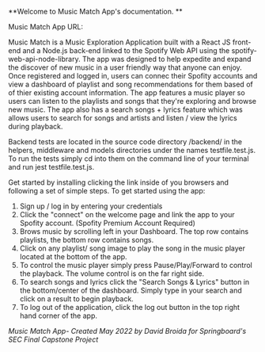 **Welcome to Music Match App's documentation. **

Music Match App
URL: 

Music Match is a Music Exploration Application built with a React JS front-end and a Node.js back-end linked to the Spotify Web API using the spotify-web-api-node-library. The app was designed to help expedite and expand the discover of new music in a user friendly way that anyone can enjoy. Once registered and logged in, users can connec their Spofity accounts and view a dashboard of playlist and song recommendations for them based of of thier existing account information. The app features a music player so users can listen to the playlists and songs that they're exploring and browse new music. The app also has a search songs + lyrics feature which was allows users to search for songs and artists  and listen / view the lyrics during playback.

Backend tests are located in the source code directory /backend/ in the helpers, middleware and models directories under the names testfile.test.js. To run the tests simply cd into them on the command line of your terminal and run jest testfile.test.js.

Get started by installing clicking the link inside of you browsers and following a set of simple steps. To get started using the app:

1. Sign up / log in by entering your credentials
2. Click the "connect" on the welcome page and link the app to your Spofity account. (Spofity Premium Account Required)
3. Brows music by scrolling left in your Dashboard. The top row contains playlists, the bottom row contains songs. 
4. Click on any playlist/ song image to play the song in the music player located at the bottom of the app.
5. To control the music player simply press Pause/Play/Forward to control the playback. The volume control is on the far right side.
6. To search songs and lyrics click the "Search Songs & Lyrics" button in the bottom/center of the dashboard. Simply type in your search and click on a result to begin playback.
7. To log out of the application, click the log out button in the top right hand corner of the app. 



*Music Match App- Created May 2022 by David Broida for Springboard's SEC Final Capstone Project*
